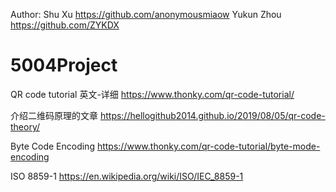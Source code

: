Author: Shu Xu          https://github.com/anonymousmiaow
        Yukun Zhou      https://github.com/ZYKDX


# 5004Project

QR code tutorial 英文-详细
https://www.thonky.com/qr-code-tutorial/

介绍二维码原理的文章
https://hellogithub2014.github.io/2019/08/05/qr-code-theory/

Byte Code Encoding
https://www.thonky.com/qr-code-tutorial/byte-mode-encoding

ISO 8859-1
https://en.wikipedia.org/wiki/ISO/IEC_8859-1

